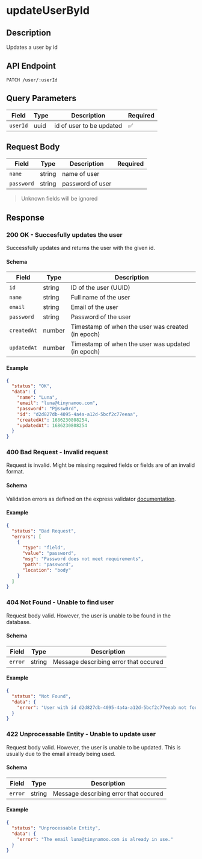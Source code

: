 # updateUserById

## Description

Updates a user by id

## API Endpoint

`PATCH /user/:userId`

## Query Parameters

| Field    | Type | Description              | Required |
| -------- | ---- | ------------------------ | -------- |
| `userId` | uuid | id of user to be updated | ✅       |

## Request Body

| Field      | Type   | Description      | Required |
| ---------- | ------ | ---------------- | -------- |
| `name`     | string | name of user     |          |
| `password` | string | password of user |          |

> Unknown fields will be ignored

## Response

### 200 OK - Succesfully updates the user

Successfully updates and returns the user with the given id.

#### Schema

| Field       | Type   | Description                                       |
| ----------- | ------ | ------------------------------------------------- |
| `id`        | string | ID of the user (UUID)                             |
| `name`      | string | Full name of the user                             |
| `email`     | string | Email of the user                                 |
| `password`  | string | Password of the user                              |
| `createdAt` | number | Timestamp of when the user was created (in epoch) |
| `updatedAt` | number | Timestamp of when the user was updated (in epoch) |

#### Example

```json
{
  "status": "OK",
  "data": {
    "name": "Luna",
    "email": "luna@tinynamoo.com",
    "password": "P@ssw0rd",
    "id": "d2d827db-4095-4a4a-a12d-5bcf2c77eeaa",
    "createdAt": 1686230808254,
    "updatedAt": 1686230808254
  }
}
```

### 400 Bad Request - Invalid request

Request is invalid. Might be missing required fields or fields are of an invalid format.

#### Schema

Validation errors as defined on the express validator [documentation](https://express-validator.github.io/docs/api/validation-result/#error-types).

#### Example

```json
{
  "status": "Bad Request",
  "errors": [
    {
      "type": "field",
      "value": "password",
      "msg": "Password does not meet requirements",
      "path": "password",
      "location": "body"
    }
  ]
}
```

### 404 Not Found - Unable to find user

Request body valid. However, the user is unable to be found in the database.

#### Schema

| Field   | Type   | Description                           |
| ------- | ------ | ------------------------------------- |
| `error` | string | Message describing error that occured |

#### Example

```json
{
  "status": "Not Found",
  "data": {
    "error": "User with id d2d827db-4095-4a4a-a12d-5bcf2c77eeab not found."
  }
}
```

### 422 Unprocessable Entity - Unable to update user

Request body valid. However, the user is unable to be updated. This is usually due to the email already being used.

#### Schema

| Field   | Type   | Description                           |
| ------- | ------ | ------------------------------------- |
| `error` | string | Message describing error that occured |

#### Example

```json
{
  "status": "Unprocessable Entity",
  "data": {
    "error": "The email luna@tinynamoo.com is already in use."
  }
}
```
